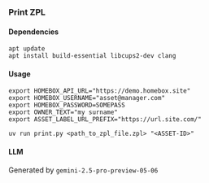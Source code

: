 ### Print ZPL

#### Dependencies

```shell
apt update
apt install build-essential libcups2-dev clang
```

#### Usage

```shell
export HOMEBOX_API_URL="https://demo.homebox.site"
export HOMEBOX_USERNAME="asset@manager.com"
export HOMEBOX_PASSWORD=SOMEPASS
export OWNER_TEXT="my surname"
export ASSET_LABEL_URL_PREFIX="https://url.site.com/"

uv run print.py <path_to_zpl_file.zpl> "<ASSET-ID>"
```


#### LLM

Generated by `gemini-2.5-pro-preview-05-06`

